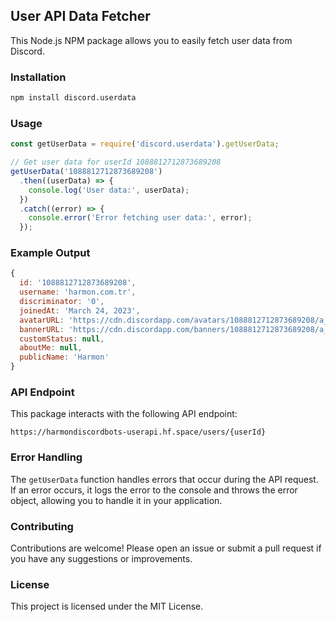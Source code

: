 ## User API Data Fetcher

This Node.js NPM package allows you to easily fetch user data from Discord.

### Installation

```bash
npm install discord.userdata
```

### Usage

```javascript
const getUserData = require('discord.userdata').getUserData;

// Get user data for userId 1088812712873689208
getUserData('1088812712873689208')
  .then((userData) => {
    console.log('User data:', userData);
  })
  .catch((error) => {
    console.error('Error fetching user data:', error);
  });
```

### Example Output

```js
{
  id: '1088812712873689208',
  username: 'harmon.com.tr',
  discriminator: '0',
  joinedAt: 'March 24, 2023',
  avatarURL: 'https://cdn.discordapp.com/avatars/1088812712873689208/a_87351c80cd5988144790cc205181544d.gif',
  bannerURL: 'https://cdn.discordapp.com/banners/1088812712873689208/a_b3a60b041f20af0488824b4a7617eccf.gif',
  customStatus: null,
  aboutMe: null,
  publicName: 'Harmon'
}
```

### API Endpoint

This package interacts with the following API endpoint:

```
https://harmondiscordbots-userapi.hf.space/users/{userId}
```

### Error Handling

The `getUserData` function handles errors that occur during the API request. If an error occurs, it logs the error to the console and throws the error object, allowing you to handle it in your application.

### Contributing

Contributions are welcome! Please open an issue or submit a pull request if you have any suggestions or improvements.

### License

This project is licensed under the MIT License.
